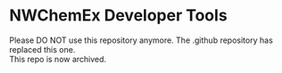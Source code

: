 NWChemEx Developer Tools
========================

Please DO NOT use this repository anymore.  The .github repository has replaced this one.  
This repo is now archived.

